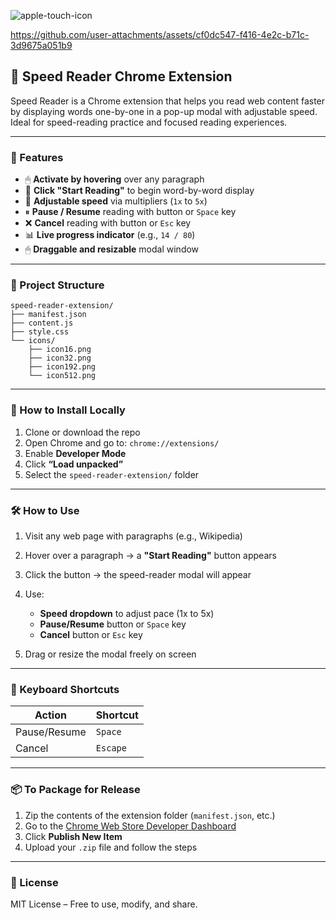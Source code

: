 ![apple-touch-icon](https://github.com/user-attachments/assets/9c346701-76ca-4fae-ba81-20e290aae902)



https://github.com/user-attachments/assets/cf0dc547-f416-4e2c-b71c-3d9675a051b9



## 📖 Speed Reader Chrome Extension

Speed Reader is a Chrome extension that helps you read web content faster by displaying words one-by-one in a pop-up modal with adjustable speed. Ideal for speed-reading practice and focused reading experiences.

---

### 🚀 Features

* 🖱 **Activate by hovering** over any paragraph
* 🔘 **Click "Start Reading"** to begin word-by-word display
* 🔢 **Adjustable speed** via multipliers (`1x` to `5x`)
* ⏸ **Pause / Resume** reading with button or `Space` key
* ❌ **Cancel** reading with button or `Esc` key
* 📊 **Live progress indicator** (e.g., `14 / 80`)
* 🖱 **Draggable and resizable** modal window

---

### 📁 Project Structure

```
speed-reader-extension/
├── manifest.json
├── content.js
├── style.css
└── icons/
    ├── icon16.png
    ├── icon32.png
    ├── icon192.png
    └── icon512.png
```

---

### 🧩 How to Install Locally

1. Clone or download the repo
2. Open Chrome and go to: `chrome://extensions/`
3. Enable **Developer Mode**
4. Click **“Load unpacked”**
5. Select the `speed-reader-extension/` folder

---

### 🛠 How to Use

1. Visit any web page with paragraphs (e.g., Wikipedia)
2. Hover over a paragraph → a **"Start Reading"** button appears
3. Click the button → the speed-reader modal will appear
4. Use:

   * **Speed dropdown** to adjust pace (1x to 5x)
   * **Pause/Resume** button or `Space` key
   * **Cancel** button or `Esc` key
5. Drag or resize the modal freely on screen

---

### 🧪 Keyboard Shortcuts

| Action       | Shortcut |
| ------------ | -------- |
| Pause/Resume | `Space`  |
| Cancel       | `Escape` |

---

### 📦 To Package for Release

1. Zip the contents of the extension folder (`manifest.json`, etc.)
2. Go to the [Chrome Web Store Developer Dashboard](https://chrome.google.com/webstore/devconsole/)
3. Click **Publish New Item**
4. Upload your `.zip` file and follow the steps

---

### 📜 License

MIT License – Free to use, modify, and share.
